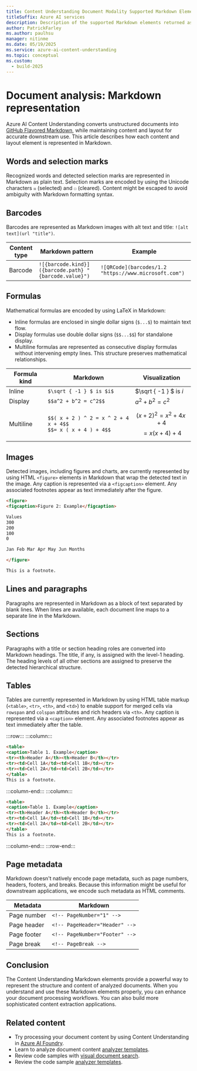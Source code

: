 ```yaml
---
title: Content Understanding Document Modality Supported Markdown Elements
titleSuffix: Azure AI services
description: Description of the supported Markdown elements returned as part of the Content Understanding Document response and how to use the response in your applications.
author: PatrickFarley 
ms.author: paulhsu
manager: nitinme
ms.date: 05/19/2025
ms.service: azure-ai-content-understanding
ms.topic: conceptual
ms.custom:
  - build-2025
---
```


# Document analysis: Markdown representation

Azure AI Content Understanding converts unstructured documents into [GitHub Flavored Markdown](https://github.github.com/gfm), while maintaining content and layout for accurate downstream use. This article describes how each content and layout element is represented in Markdown.

## Words and selection marks

Recognized words and detected selection marks are represented in Markdown as plain text. Selection marks are encoded by using the Unicode characters `☒` (selected) and `☐` (cleared). Content might be escaped to avoid ambiguity with Markdown formatting syntax.

## Barcodes

Barcodes are represented as Markdown images with alt text and title: `![alt text](url "title")`.

| Content type | Markdown pattern | Example |
| --- | --- | --- |
| Barcode | `![{barcode.kind}]({barcode.path} "{barcode.value}")` | `![QRCode](barcodes/1.2 "https://www.microsoft.com")` |

## Formulas

Mathematical formulas are encoded by using LaTeX in Markdown:

* Inline formulas are enclosed in single dollar signs (`$...$`) to maintain text flow.
* Display formulas use double dollar signs (`$$...$$`) for standalone display.
* Multiline formulas are represented as consecutive display formulas without intervening empty lines. This structure preserves mathematical relationships.

| Formula kind | Markdown | Visualization |
| --- | --- | --- |
| Inline | `$\sqrt { -1 } $ is $i$` | $\sqrt { -1 } $ is $i$
| Display | `$$a^2 + b^2 = c^2$$` | $a^2 + b^2 = c^2$ |
| Multiline | `$$( x + 2 ) ^ 2 = x ^ 2 + 4 x + 4$$`<br/>`$$= x ( x + 4 ) + 4$$` | $$( x + 2 ) ^ 2 = x ^ 2 + 4 x + 4$$ $$= x ( x + 4 ) + 4$$ |

## Images

Detected images, including figures and charts, are currently represented by using HTML `<figure>` elements in Markdown that wrap the detected text in the image. Any caption is represented via a `<figcaption>` element. Any associated footnotes appear as text immediately after the figure.

``` md
<figure>
<figcaption>Figure 2: Example</figcaption>

Values
300
200
100
0

Jan Feb Mar Apr May Jun Months

</figure>

This is a footnote.
```

## Lines and paragraphs

Paragraphs are represented in Markdown as a block of text separated by blank lines. When lines are available, each document line maps to a separate line in the Markdown.

## Sections

Paragraphs with a title or section heading roles are converted into Markdown headings. The title, if any, is assigned with the level-1 heading. The heading levels of all other sections are assigned to preserve the detected hierarchical structure.

## Tables

Tables are currently represented in Markdown by using HTML table markup (`<table>`, `<tr>`, `<th>`, and `<td>`) to enable support for merged cells via `rowspan` and `colspan` attributes and rich headers via `<th>`. Any caption is represented via a `<caption>` element. Any associated footnotes appear as text immediately after the table.

:::row:::
:::column:::

``` md
<table>
<caption>Table 1. Example</caption>
<tr><th>Header A</th><th>Header B</th></tr>
<tr><td>Cell 1A</td><td>Cell 1B</td></tr>
<tr><td>Cell 2A</td><td>Cell 2B</td></tr>
</table>
This is a footnote.
```

:::column-end:::
:::column:::

```md
<table>
<caption>Table 1. Example</caption>
<tr><th>Header A</th><th>Header B</th></tr>
<tr><td>Cell 1A</td><td>Cell 1B</td></tr>
<tr><td>Cell 2A</td><td>Cell 2B</td></tr>
</table>
This is a footnote.
```
:::column-end:::
:::row-end:::

## Page metadata

Markdown doesn't natively encode page metadata, such as page numbers, headers, footers, and breaks. Because this information might be useful for downstream applications, we encode such metadata as HTML comments.

| Metadata | Markdown |
| --- | --- |
| Page number | `<!-- PageNumber="1" -->` |
| Page header | `<!-- PageHeader="Header" -->` |
| Page footer | `<!-- PageNumber="Footer" -->` |
| Page break | `<!-- PageBreak -->` |

## Conclusion

The Content Understanding Markdown elements provide a powerful way to represent the structure and content of analyzed documents. When you understand and use these Markdown elements properly, you can enhance your document processing workflows. You can also build more sophisticated content extraction applications.

## Related content

* Try processing your document content by using Content Understanding in [Azure AI Foundry](https://aka.ms/cu-landing).
* Learn to analyze document content [analyzer templates](../quickstart/use-ai-foundry.md).
* Review code samples with [visual document search](https://github.com/Azure-Samples/azure-ai-search-with-content-understanding-python/blob/main/notebooks/search_with_visual_document.ipynb).
* Review the code sample [analyzer templates](https://github.com/Azure-Samples/azure-ai-content-understanding-python/tree/main/analyzer_templates).